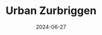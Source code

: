 ---
title: Urban Zurbriggen
sort: Zurbriggen Urban
date: 2024-06-27
role: Familienbegleiter
email: urban.zurbriggen@adesso-sozialberatung.ch
phone: 062 207 00 19
mobile: 076 302 87 53
edu:
  - Sozialpädagoge HF

core:
  - Langjährige Erfahrung in der stationären Kinder- und Jugendarbeit
  - Lösungs- und ressourcenorientierter systemischer Ansatz
  - Empowerment (Hilfe zur Selbsthilfe)
  - Erfahrung als Vater
---